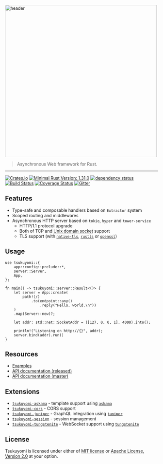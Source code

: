<img src="https://tsukuyomi-rs.github.io/images/tsukuyomi-header.png" alt="header" width="500" />

> Asynchronous Web framework for Rust.

---

[![Crates.io][crates-io-badge]][crates-io]
[![Minimal Rust Version: 1.31.0][rust-version-badge]][rust-version]
[![dependency status][deps-rs-badge]][deps-rs]
[![Build Status][azure-pipelines-badge]][azure-pipelines]
[![Coverage Status][codecov-badge]][codecov]
[![Gitter][gitter-badge]][gitter]

## Features

* Type-safe and composable handlers based on `Extractor` system
* Scoped routing and middlewares
* Asynchronous HTTP server based on `tokio`, `hyper` and `tower-service`
  - HTTP/1.1 protocol upgrade
  - Both of TCP and [Unix domain socket](./examples/unix-socket) support
  - TLS support (with [`native-tls`](./examples/native-tls), [`rustls`](./examples/rustls) or [`openssl`](./examples/openssl))

## Usage

```rust,no_run
use tsukuyomi::{
    app::config::prelude::*,
    server::Server,
    App,
};

fn main() -> tsukuyomi::server::Result<()> {
    let server = App::create(
        path!(/)
            .to(endpoint::any()
                .reply("Hello, world.\n"))
    )
    .map(Server::new)?;

    let addr: std::net::SocketAddr = ([127, 0, 0, 1], 4000).into();

    println!("Listening on http://{}", addr);
    server.bind(addr).run()
}
```

## Resources

* [Examples](./examples)
* [API documentation (released)][docs-rs]
* [API documentation (master)][master-doc]

## Extensions

- [`tsukuyomi-askama`] - template support using [`askama`]
- [`tsukuyomi-cors`] - CORS support
- [`tsukuyomi-juniper`] - GraphQL integration using [`juniper`]
- [`tsukuyomi-session`] - session management
- [`tsukuyomi-tungstenite`] - WebSocket support using [`tungstenite`]

## License
Tsukuyomi is licensed under either of [MIT license](LICENSE-MIT) or [Apache License, Version 2.0](LICENSE-APACHE) at your option.

<!-- links -->

[crates-io]: https://crates.io/crates/tsukuyomi
[docs-rs]: https://docs.rs/tsukuyomi
[rust-version]: https://www.rust-lang.org
[master-doc]: https://tsukuyomi-rs.github.io/tsukuyomi
[gitter]: https://gitter.im/ubnt-intrepid/tsukuyomi
[examples]: https://github.com/tsukuyomi-rs/examples
[deps-rs]: https://deps.rs/crate/tsukuyomi/0.4.0
[azure-pipelines]: https://dev.azure.com/tsukuyomi-rs/tsukuyomi-rs/_build/latest?definitionId=1
[codecov]: https://codecov.io/gh/tsukuyomi-rs/tsukuyomi

[crates-io-badge]: https://img.shields.io/crates/v/tsukuyomi.svg
[rust-version-badge]: https://img.shields.io/badge/rustc-1.31.0+-yellow.svg
[gitter-badge]: https://badges.gitter.im/ubnt-intrepid/tsukuyomi.svg
[deps-rs-badge]: https://deps.rs/crate/tsukuyomi/0.4.0/status.svg
[azure-pipelines-badge]: https://dev.azure.com/tsukuyomi-rs/tsukuyomi-rs/_apis/build/status/tsukuyomi-rs.tsukuyomi
[codecov-badge]: https://codecov.io/gh/tsukuyomi-rs/tsukuyomi/branch/master/graph/badge.svg

[`askama`]: https://github.com/djc/askama
[`juniper`]: https://github.com/graphql-rust/juniper
[`tungstenite`]: https://github.com/snapview/tungstenite-rs

[`tsukuyomi-askama`]: ./tsukuyomi-askama
[`tsukuyomi-cors`]: ./tsukuyomi-cors
[`tsukuyomi-juniper`]: ./tsukuyomi-juniper
[`tsukuyomi-session`]: ./tsukuyomi-session
[`tsukuyomi-tungstenite`]: ./tsukuyomi-tungstenite
